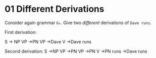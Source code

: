 # 01 Different Derivations

Consider again grammar `G₀`. Give two _different_ derivations of `Dave runs`.

First derivation:

S → NP VP
→PN VP
→Dave V
→Dave runs

Second derivation:
S →NP VP
→PN VP
→PN V
→PN runs
→Dave runs